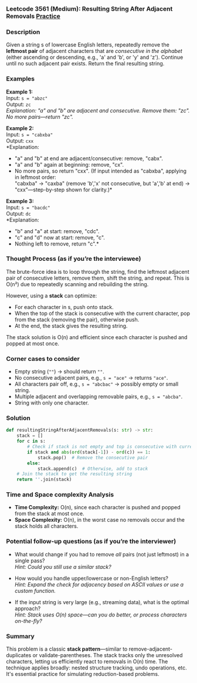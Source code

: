 ### Leetcode 3561 (Medium): Resulting String After Adjacent Removals [Practice](https://leetcode.com/problems/resulting-string-after-adjacent-removals)

### Description  
Given a string s of lowercase English letters, repeatedly remove the **leftmost pair** of adjacent characters that are *consecutive in the alphabet* (either ascending or descending, e.g., 'a' and 'b', or 'y' and 'z'). Continue until no such adjacent pair exists. Return the final resulting string.

### Examples  

**Example 1:**  
Input: `s = "abzc"`  
Output: `zc`  
*Explanation: "a" and "b" are adjacent and consecutive. Remove them: "zc". No more pairs—return "zc".*

**Example 2:**  
Input: `s = "cabxba"`  
Output: `cxx`  
*Explanation:  
- "a" and "b" at end are adjacent/consecutive: remove, "cabx".  
- "a" and "b" again at beginning: remove, "cx".  
- No more pairs, so return "cxx". (If input intended as "cabxba", applying in leftmost order:  
"cabxba" → "caxba" (remove 'b','x' not consecutive, but 'a','b' at end) → "cxx"—step-by-step shown for clarity.)*

**Example 3:**  
Input: `s = "bacdc"`  
Output: `dc`  
*Explanation:  
- "b" and "a" at start: remove, "cdc".  
- "c" and "d" now at start: remove, "c".  
- Nothing left to remove, return "c".*

### Thought Process (as if you’re the interviewee)  
The brute-force idea is to loop through the string, find the leftmost adjacent pair of consecutive letters, remove them, shift the string, and repeat. This is O(n²) due to repeatedly scanning and rebuilding the string.

However, using a **stack** can optimize:  
- For each character in s, push onto stack.  
- When the top of the stack is consecutive with the current character, pop from the stack (removing the pair), otherwise push.  
- At the end, the stack gives the resulting string.

The stack solution is O(n) and efficient since each character is pushed and popped at most once.

### Corner cases to consider  
- Empty string (`""`) → should return `""`.
- No consecutive adjacent pairs, e.g., `s = "ace"` → returns `"ace"`.
- All characters pair off, e.g., `s = "abcbac"` → possibly empty or small string.
- Multiple adjacent and overlapping removable pairs, e.g., `s = "abcba"`.
- String with only one character.

### Solution

```python
def resultingStringAfterAdjacentRemovals(s: str) -> str:
    stack = []
    for c in s:
        # Check if stack is not empty and top is consecutive with current char
        if stack and abs(ord(stack[-1]) - ord(c)) == 1:
            stack.pop()  # Remove the consecutive pair
        else:
            stack.append(c)  # Otherwise, add to stack
    # Join the stack to get the resulting string
    return ''.join(stack)
```

### Time and Space complexity Analysis  

- **Time Complexity:** O(n), since each character is pushed and popped from the stack at most once.
- **Space Complexity:** O(n), in the worst case no removals occur and the stack holds all characters.

### Potential follow-up questions (as if you’re the interviewer)  

- What would change if you had to remove *all* pairs (not just leftmost) in a single pass?  
  *Hint: Could you still use a similar stack?*

- How would you handle upper/lowercase or non-English letters?  
  *Hint: Expand the check for adjacency based on ASCII values or use a custom function.*

- If the input string is very large (e.g., streaming data), what is the optimal approach?  
  *Hint: Stack uses O(n) space—can you do better, or process characters on-the-fly?*

### Summary
This problem is a classic **stack pattern**—similar to remove-adjacent-duplicates or validate-parentheses. The stack tracks only the unresolved characters, letting us efficiently react to removals in O(n) time. The technique applies broadly: nested structure tracking, undo operations, etc. It's essential practice for simulating reduction-based problems.
